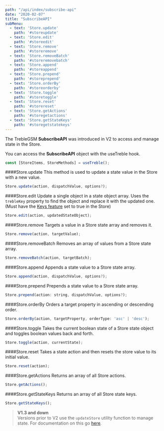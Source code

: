 ```yaml
---
path: "/api/index/subscribe-api"
date: "2020-02-07"
title: "SubscribeAPI"
subMenu: 
  - text: 'Store.update' 
    path: '#storeupdate'
  - text: 'Store.edit'
    path: '#storeedit'
  - text: 'Store.remove'
    path: '#storeremove'
  - text: 'Store.removeBatch'
    path: '#storeremovebatch'
  - text: 'Store.append'
    path: '#storeappend'
  - text: 'Store.prepend'
    path: '#storeprepend'
  - text: 'Store.orderBy'
    path: '#storeorderby'
  - text: 'Store.toggle'
    path: '#storetoggle'
  - text: 'Store.reset'
    path: '#storereset'
  - text: 'Store.getActions'
    path: '#storegetactions'
  - text: 'Store.getStateKeys'
    path: '#storegetstatekeys'
---
```


The TrebleGSM **SubscribeAPI** was introduced in V2 to access and manage state in the Store.

You can access the **SubscribeAPI** object with the useTreble hook.
```javascript
const [StoreItems, StoreMethods] = useTreble();
```

####Store.update
This method is used to update a state value in the Store with a new value.
```javascript
Store.update(action, dispatchValue, options?);
```

####Store.edit
Update a single object in a state object array. Uses the `trebleKey` property to find the object and replace it with the updated one. (Must have the [Keys feature](http://localhost:8000/api/managing-lists#statickeysfeature) set to true in the Store)
```javascript
Store.edit(action, updatedStateObject);
```

####Store.remove
Targets a value in a Store state array and removes it.
```javascript
Store.remove(action, targetValue);
```

####Store.removeBatch
Removes an array of values from a Store state array.
```javascript
Store.removeBatch(action, targetBatch);
```

####Store.append
Appends a state value to a Store state array.
```javascript
Store.append(action, dispatchValue, options?);
```

####Store.prepend
Prepends a state value to a Store state array.
```javascript
Store.prepend(action: string, dispatchValue, options?);
```

####Store.orderBy
Orders a target property in ascending or descending order.
```javascript
Store.orderBy(action, targetProperty, orderType: 'asc' | 'desc');
```

####Store.toggle
Takes the current boolean state of a Store state object and toggles boolean values back and forth.
```javascript
Store.toggle(action, currentState);
```

####Store.reset
Takes a state action and then resets the store value to its initial value.
```javascript
Store.reset(action);
```

####Store.getActions
Returns an array of all Store actions.
```javascript
Store.getActions();
```

####Store.getStateKeys
Returns an array of all Store state keys.
```javascript
Store.getStateKeys();
```

>**V1.3 and down**  
Versions prior to V2 use the `updateStore` utility function to manage state. For documentation on this go [here](/api/deprecated#update-store).